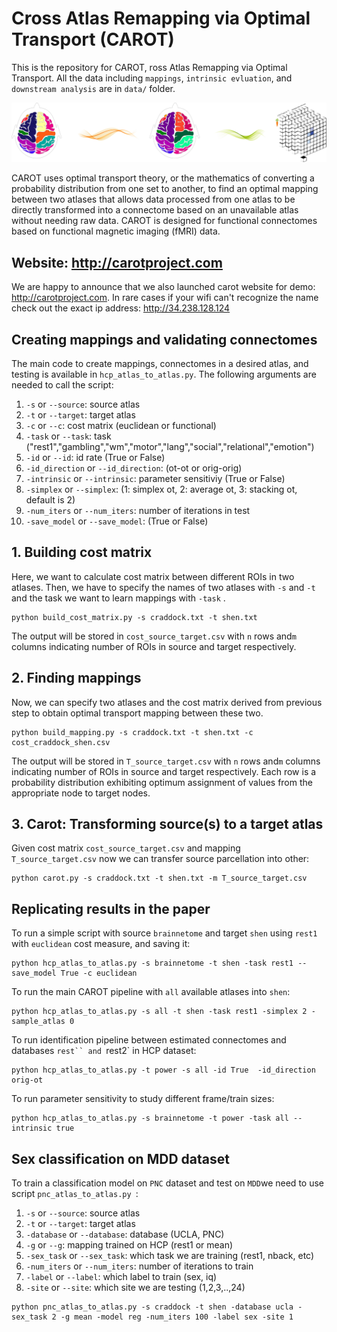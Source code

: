 

# Cross Atlas Remapping via Optimal Transport (CAROT)

This is the repository for CAROT, ross Atlas Remapping via Optimal Transport. All the data including `mappings`, `intrinsic evluation`, and `downstream analysis` are in `data/` folder.


![alt text](figs/ot.jpg)

CAROT uses optimal transport theory, or the mathematics of converting a probability distribution from one set to another, to find an optimal mapping
between two atlases that allows data processed from one atlas to be directly transformed into a connectome based on an
unavailable atlas without needing raw data. CAROT is designed for functional connectomes based on functional magnetic
imaging (fMRI) data. 

## Website: http://carotproject.com
We are happy to announce that we also launched carot website for demo: http://carotproject.com. In rare cases if your wifi can't recognize the name check out the exact ip address: http://34.238.128.124

## Creating mappings and validating connectomes
The main code to create mappings, connectomes in a desired atlas, and testing is available in `hcp_atlas_to_atlas.py`.
The following arguments are needed to call the script:

1. `-s` or `--source`: source atlas
2. `-t` or `--target`: target atlas
3. `-c` or `--c`: cost matrix (euclidean or functional)
4. `-task` or `--task`: task ("rest1","gambling","wm","motor","lang","social","relational","emotion")
5. `-id` or `--id`: id rate (True or False)
6. `-id_direction` or `--id_direction`: (ot-ot or orig-orig)
7. `-intrinsic` or `--intrinsic`: parameter sensitiviy (True or False)
8. `-simplex` or `--simplex`: (1: simplex ot, 2: average ot, 3: stacking ot, default is 2)
9. `-num_iters` or `--num_iters`: number of iterations in test
10. `-save_model` or `--save_model`: (True or False)


## 1. Building cost matrix
Here, we want to calculate cost matrix between different ROIs in two atlases. Then, we have to specify the names of two atlases with `-s` and `-t` and the task we want to learn mappings with `-task` .
```console
python build_cost_matrix.py -s craddock.txt -t shen.txt
```
The output will be stored in `cost_source_target.csv` with `n` rows and`m` columns indicating number of ROIs in source and target respectively. 

## 2. Finding mappings
Now, we can specify two atlases and the cost matrix derived from previous step to obtain optimal transport mapping between these two. 
```console
python build_mapping.py -s craddock.txt -t shen.txt -c cost_craddock_shen.csv
```
The output will be stored in `T_source_target.csv` with `n` rows and`m` columns indicating number of ROIs in source and target respectively. Each row is a probability distribution exhibiting optimum assignment of values from the appropriate node to target nodes.  

## 3. Carot: Transforming source(s) to a target atlas
Given cost matrix `cost_source_target.csv` and mapping `T_source_target.csv` now we can transfer source parcellation into other:
```console
python carot.py -s craddock.txt -t shen.txt -m T_source_target.csv
``````
## Replicating results in the paper
To run a simple script with source `brainnetome` and target `shen` using `rest1` with `euclidean` cost measure, and saving it: 
```console
python hcp_atlas_to_atlas.py -s brainnetome -t shen -task rest1 --save_model True -c euclidean
```
 
To run the main CAROT pipeline with `all` available atlases into `shen`:
```console
python hcp_atlas_to_atlas.py -s all -t shen -task rest1 -simplex 2 -sample_atlas 0
```

To run identification pipeline between estimated connectomes and databases `rest`` and `rest2` in HCP dataset:
```console
python hcp_atlas_to_atlas.py -t power -s all -id True  -id_direction orig-ot
```

To run parameter sensitivity to study different frame/train sizes:
```console
python hcp_atlas_to_atlas.py -s brainnetome -t power -task all --intrinsic true
```

## Sex classification on MDD dataset
To train a classification model on `PNC` dataset and test on `MDD`we need to use script `pnc_atlas_to_atlas.py `:


1. `-s` or `--source`: source atlas
2. `-t` or `--target`: target atlas
3. `-database` or `--database`: database (UCLA, PNC)
4. `-g` or `--g`: mapping trained on HCP (rest1 or mean)
5. `-sex_task` or `--sex_task`: which task we are training (rest1, nback, etc)
6. `-num_iters` or `--num_iters`: number of iterations to train
7. `-label` or `--label`: which label to train (sex, iq)
8. `-site` or `--site`: which site we are testing (1,2,3,..,24)


```console
python pnc_atlas_to_atlas.py -s craddock -t shen -database ucla -sex_task 2 -g mean -model reg -num_iters 100 -label sex -site 1
 ```

